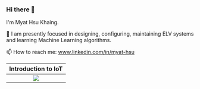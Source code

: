 ### Hi there 👋

I'm Myat Hsu Khaing.
 
 🌱 I am presently focused in designing, configuring, maintaining ELV systems and learning Machine Learning algorithms.
 
 📫 How to reach me: www.linkedin.com/in/myat-hsu
 
<div align="center">

|Introduction to IoT|
| :--------: |
| <img src="https://images.credly.com/size/100x100/images/fce226c2-0f13-4e17-b60c-24fa6ffd88cb/Intro2IoT.png"/> |

</div>
